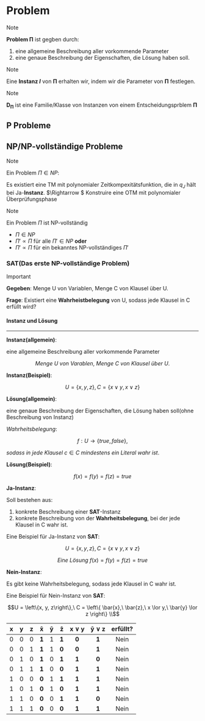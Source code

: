# Problem

> [!NOTE]
> **Problem $\mathbf{\Pi}$** ist gegben durch:
>
> 1. eine allgemeine Beschreibung aller vorkommende Parameter
> 2. eine genaue Beschreibung der Eigenschaften, die Lösung haben soll.

> [!NOTE]
> Eine **Instanz *I*** von $\mathbf{\Pi}$ erhalten wir, indem wir die Parameter von $\mathbf{\Pi}$ festlegen.

> [!NOTE]
> $\mathbf{D_{\Pi}}$ ist eine Familie/Klasse von Instanzen von einem Entscheidungsprblem $\mathbf{\Pi}$

## P Probleme

## NP/NP-vollständige Probleme

> [!NOTE]
> Ein Problem $\Pi \in NP$:
>
> Es existiert eine TM mit polynomialer Zeitkompexitätsfunktion, die in $q_{J}$ hält bei Ja-**Instanz**.
> $\Rightarrow $ Konstruire eine OTM mit polynomialer Überprüfungsphase

> [!NOTE]
> Ein Problem $\Pi$ ist NP-vollständig
>
> - $\Pi \in NP$
> - ${\Pi}' \propto \Pi$ für alle ${\Pi}' \in NP$ **oder**
> - ${\Pi}' \propto \Pi$ für ein bekanntes NP-vollständiges ${\Pi}'$

### SAT(Das erste NP-vollständige Problem)

> [!IMPORTANT]
> **Gegeben**: Menge U von Variablen, Menge C von Klausel über U.
>
> **Frage**: Existiert eine **Wahrheistbelegung** von U, sodass jede Klausel in C erfüllt wird?

#### Instanz und Lösung

---
**Instanz(allgemein)**:

eine allgemeine Beschreibung aller vorkommende Parameter

```math
 Menge\ U\ von\ Varablen,\ Menge\ C\ von\ Klausel\ über\ U.
 ```

**Instanz(Beispiel)**:

```math
U= \left \{x, y, z\right \}, C = \left \{x \lor y, x \lor z \right \}
```

**Lösung(allgemein)**:

eine genaue Beschreibung der Eigenschaften, die Lösung haben soll(ohne Beschreibung von Instanz)

$Wahrheitsbelegung:$

```math
f: U \longrightarrow \left \{true, false \right \},
```

$sodass\ in\ jede\ Klausel\ c \in C\ mindestens\ ein\ Literal\ wahr\ ist.$

**Lösung(Beispiel)**:

$$
f(x)=f(y)=f(z)=true
$$

**Ja-Instanz**:

Soll bestehen aus:

 1. konkrete Beschreibung einer **SAT**-Instanz
 2. konkrete Beschreibung von der **Wahrheitsbelegung**, bei der jede Klausel in C wahr ist.

Eine Beispiel für Ja-Instanz von **SAT**:

```math
U = \left\{ x, y, z \right\}, C = \left\{ x \lor y, x \lor z\right\}
```

$$Eine\ Lösung\ f(x)=f(y)=f(z)=true$$

**Nein-Instanz**:

Es gibt keine Wahrheitsbelegung, sodass jede Klausel in C wahr ist.

Eine Beispiel für Nein-Instanz von **SAT**:

```math
U = \left\{x, y, z\right\},\ C = \left\{ \bar{x},\ \bar{z},\ x \lor y,\ \bar{y} \lor z \right\}
\\
```

|  x  |  y  |  z  | $\mathbf{\bar{x}}$ | $\mathbf{\bar{y}}$ | $\mathbf{\bar{z}}$ | $\mathbf{x \lor y}$ | $\mathbf{\bar{y} \lor z}$|erfüllt?|
|:---:|:---:|:---:|:---:|:---:|:---:|:---:|:---:|:---:|
|0|0|0|**1**|1|**1**|**0**|**1**|Nein|
|0|0|1|**1**|1|**0**|**0**|**1**|Nein|
|0|1|0|**1**|0|**1**|**1**|**0**|Nein|
|0|1|1|**1**|0|**0**|**1**|**1**|Nein|
|1|0|0|**0**|1|**1**|**1**|**1**|Nein|
|1|0|1|**0**|1|**0**|**1**|**1**|Nein|
|1|1|0|**0**|0|**1**|**1**|**0**|Nein|
|1|1|1|**0**|0|**0**|**1**|**1**|Nein|

